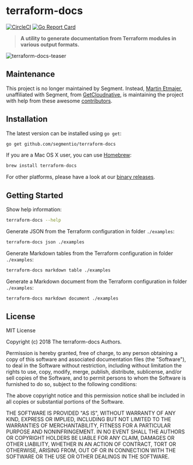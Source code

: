 # terraform-docs

[![CircleCI](https://circleci.com/gh/segmentio/terraform-docs.svg?style=svg)](https://circleci.com/gh/segmentio/terraform-docs) [![Go Report Card](https://goreportcard.com/badge/github.com/segmentio/terraform-docs)](https://goreportcard.com/report/github.com/segmentio/terraform-docs)

> **A utility to generate documentation from Terraform modules in various output formats.**

![terraform-docs-teaser](https://raw.githubusercontent.com/segmentio/terraform-docs/media/terraform-docs-teaser.png)

## Maintenance

This project is no longer maintained by Segment. Instead, [Martin Etmajer](https://github.com/metmajer), unaffiliated with Segment, from [GetCloudnative](https://github.com/getcloudnative), is maintaining the project with help from these awesome [contributors](AUTHORS).

## Installation

The latest version can be installed using `go get`:

``` bash
go get github.com/segmentio/terraform-docs
```

If you are a Mac OS X user, you can use [Homebrew](https://brew.sh):

``` bash
brew install terraform-docs
```

For other platforms, please have a look at our [binary releases](https://github.com/segmentio/terraform-docs/releases).

## Getting Started

Show help information:

``` bash
terraform-docs --help
```

Generate JSON from the Terraform configuration in folder `./examples`:

```bash
terraform-docs json ./examples
```

Generate Markdown tables from the Terraform configuration in folder `./examples`:

```bash
terraform-docs markdown table ./examples
```

Generate a Markdown document from the Terraform configuration in folder `./examples`:

```bash
terraform-docs markdown document ./examples
```

## License

MIT License

Copyright (c) 2018 The terraform-docs Authors.

Permission is hereby granted, free of charge, to any person obtaining a copy
of this software and associated documentation files (the "Software"), to deal
in the Software without restriction, including without limitation the rights
to use, copy, modify, merge, publish, distribute, sublicense, and/or sell
copies of the Software, and to permit persons to whom the Software is
furnished to do so, subject to the following conditions:

The above copyright notice and this permission notice shall be included in all
copies or substantial portions of the Software.

THE SOFTWARE IS PROVIDED "AS IS", WITHOUT WARRANTY OF ANY KIND, EXPRESS OR
IMPLIED, INCLUDING BUT NOT LIMITED TO THE WARRANTIES OF MERCHANTABILITY,
FITNESS FOR A PARTICULAR PURPOSE AND NONINFRINGEMENT. IN NO EVENT SHALL THE
AUTHORS OR COPYRIGHT HOLDERS BE LIABLE FOR ANY CLAIM, DAMAGES OR OTHER
LIABILITY, WHETHER IN AN ACTION OF CONTRACT, TORT OR OTHERWISE, ARISING FROM,
OUT OF OR IN CONNECTION WITH THE SOFTWARE OR THE USE OR OTHER DEALINGS IN THE
SOFTWARE.
